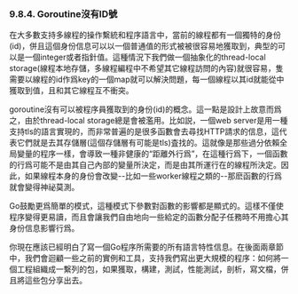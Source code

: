 ### 9.8.4. Goroutine沒有ID號

在大多數支持多線程的操作繫統和程序語言中，當前的線程都有一個獨特的身份(id)，併且這個身份信息可以以一個普通值的形式被被很容易地獲取到，典型的可以是一個integer或者指針值。這種情況下我們做一個抽象化的thread-local storage(線程本地存儲，多線程編程中不希望其它線程訪問的內容)就很容易，隻需要以線程的id作爲key的一個map就可以解決問題，每一個線程以其id就能從中獲取到值，且和其它線程互不衝突。

goroutine沒有可以被程序員獲取到的身份(id)的概念。這一點是設計上故意而爲之，由於thread-local storage總是會被濫用。比如説，一個web server是用一種支持tls的語言實現的，而非常普遍的是很多函數會去尋找HTTP請求的信息，這代表它們就是去其存儲層(這個存儲層有可能是tls)査找的。這就像是那些過分依賴全局變量的程序一樣，會導致一種非健康的“距離外行爲”，在這種行爲下，一個函數的行爲可能不是由其自己內部的變量所決定，而是由其所運行在的線程所決定。因此，如果線程本身的身份會改變--比如一些worker線程之類的--那麽函數的行爲就會變得神祕莫測。

Go鼓勵更爲簡單的模式，這種模式下參數對函數的影響都是顯式的。這樣不僅使程序變得更易讀，而且會讓我們自由地向一些給定的函數分配子任務時不用擔心其身份信息影響行爲。

你現在應該已經明白了寫一個Go程序所需要的所有語言特性信息。在後面兩章節中，我們會迴顧一些之前的實例和工具，支持我們寫出更大規模的程序：如何將一個工程組織成一繫列的包，如果獲取，構建，測試，性能測試，剖析，寫文檔，併且將這些包分享出去。

